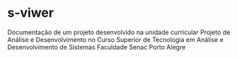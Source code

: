# s-viwer
Documentação de um projeto desenvolvido na unidade curricular Projeto de Análise e Desenvolvimento no Curso Superior de Tecnologia em Análise e Desenvolvimento de Sistemas Faculdade Senac Porto Alegre
